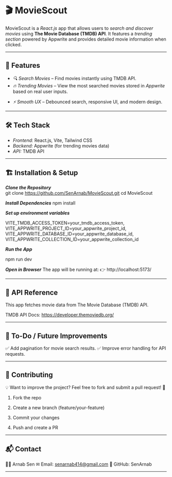 # 🎬 MovieScout  

MovieScout is a *React.js* app that allows users to *search and discover movies* using **The Movie Database (TMDB) API**. It features a *trending section* powered by Appwrite and provides detailed movie information when clicked.  

---

## 🚀 Features  

- *🔍 Search Movies* – Find movies instantly using TMDB API.  
- *🔥 Trending Movies* – View the most searched movies stored in *Appwrite* based on real user inputs.  
<!-- - *🎞 Movie Details* – Click on any movie to see detailed information. --> 
- *⚡ Smooth UX* – Debounced search, responsive UI, and modern design.  

---

## 🛠 Tech Stack  

- *Frontend:* React.js, Vite, Tailwind CSS  
- *Backend:* Appwrite (for trending movies data)  
- *API:* TMDB API  

---

## 🏗 Installation & Setup  

***Clone the Repository***  
git clone https://github.com/SenArnab/MovieScout.git
cd MovieScout


***Install Dependencies***
npm install

***Set up environment variables***

VITE_TMDB_ACCESS_TOKEN=your_tmdb_access_token,
VITE_APPWRITE_PROJECT_ID=your_appwrite_project_id,
VITE_APPWRITE_DATABASE_ID=your_appwrite_database_id,
VITE_APPWRITE_COLLECTION_ID=your_appwrite_collection_id


***Run the App***

npm run dev

***Open in Browser***
The app will be running at:
👉 http://localhost:5173/

---

## 🔗 API Reference

This app fetches movie data from The Movie Database (TMDB) API.

TMDB API Docs: https://developer.themoviedb.org/

---

## 🎯 To-Do / Future Improvements

✅ Add pagination for movie search results.
✅ Improve error handling for API requests.


---

## 🤝 Contributing

💡 Want to improve the project? Feel free to fork and submit a pull request! 🚀

1. Fork the repo


2. Create a new branch (feature/your-feature)


3. Commit your changes


4. Push and create a PR




---

## 📬 Contact

👨‍💻 Arnab Sen
✉ Email: senarnab414@gmail.com
🐙 GitHub: SenArnab


---



